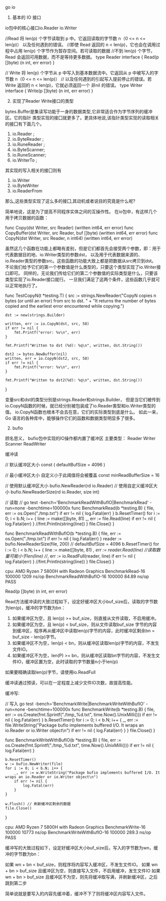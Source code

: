 go io

1. 基本的 IO 接口

io包中的核心接口io.Reader io.Writer

//Read 将 len(p) 个字节读取到 p 中。它返回读取的字节数 n（0 <= n <= len(p)） 以及任何遇到的错误。
//即使 Read 返回的 n < len(p)，它也会在调用过程中占用 len(p) 个字节作为暂存空间。若可读取的数据
//不到 len(p) 个字节，Read 会返回可用数据，而不是等待更多数据。
type Reader interface {
	Read(p []byte) (n int, err error)
}

// Write 将 len(p) 个字节从 p 中写入到基本数据流中。它返回从 p 中被写入的字节数 n（0 <= n <= len(p)）
// 以及任何遇到的引起写入提前停止的错误。若 Write 返回的 n < len(p)，它就必须返回一个 非nil 的错误。
type Writer interface {
	Write(p []byte) (n int, err error)
}

2. 实现了Reader Write接口的类型

bytes.Buffer是集读写功能于一身的数据类型,它非常适合作为字节序列的缓冲区。它的指针
类型实现的接囗就更多了。更具体地说,该指针类型实现的读取相关的接囗有下面几个。

1. io.Reader ;
2. io.ByteReader ;
3. io.RuneReader ;
4. io.ByteScanner;
5. io.RuneScanner;
6. io.WriterTo ;

其实现的写入相关的接囗则有

1. io.Writer
2. io.ByteWriter
3. io.ReaderFrom 

那么,这些类型实现了这么多的接囗,其动机或者说目的究竟是什么呢?

简单地说，这是为了提高不同程序实体之间的互操作性。
在io包中，有这样几个用于拷贝数据的函数：

func Copy(dst Writer, src Reader) (written int64, err error) 
func CopyBuffer(dst Writer, src Reader, buf []byte) (written int64, err error) 
func CopyN(dst Writer, src Reader, n int64) (written int64, err error) 

虽然这几个函数在功能上都略有差别，但是它们都首先会接受两个参数，即：用于代表数据目的地、io.Writer类型的参数dst，
以及用于代表数据来源的、io.Reader类型的参数src。这些函数的功能大致上都是把数据从src拷贝到dst。
不论我们给予它们的第一个参数值是什么类型的，只要这个类型实现了io.Writer接口即可。
同样的，无论我们传给它们的第二个参数值的实际类型是什么，只要该类型实现了io.Reader接口就行。
一旦我们满足了这两个条件，这些函数几乎就可以正常地执行了。

func TestCopyN(t *testing.T) {
	src := strings.NewReader("CopyN copies n bytes (or until an error) from src to dst. " +
		"It returns the number of bytes copied and the earliest error encountered while copying.")

	dst := new(strings.Builder)

	written, err := io.CopyN(dst, src, 58)
	if err != nil {
		fmt.Printf("error: %v\n", err)
	}

	fmt.Printf("Written to dst (%d): %q\n", written, dst.String())

	dst2 := bytes.NewBuffer(nil)
	written, err = io.CopyN(dst2, src, 58)
	if err != nil {
		fmt.Printf("error: %v\n", err)
	}

	fmt.Printf("Written to dst2(%d): %q\n", written, dst.String())

}


变量src和dst的类型分别是strings.Reader和strings.Builder，
但是当它们被传到io.CopyN函数的时候，就已经分别被包装成了io.Reader类型和io.Writer类型的值。
io.CopyN函数也根本不会去在意，它们的实际类型到底是什么。
如此一来，Go 语言的各种库中，能够操作它们的函数和数据类型明显多了很多。


2. bufio

顾名思义， bufio包中实现的IO操作都内置了缓冲区
主要类型：
Reader
Writer 
Scanner 
ReadWriter 

缓冲读

// 默认缓冲区大小
const (
    defaultBufSize = 4096
)

// 最小缓冲区大小 自定义小于此阈值将会被覆盖
const minReadBufferSize = 16

// 使用默认缓冲区大小
bufio.NewReader(rd io.Reader)
// 使用自定义缓冲区大小
bufio.NewReaderSize(rd io.Reader, size int)




// 读取
// go test -bench='BenchmarkReadWithBufIO|BenchmarkRead' -run=none -benchtime=100000x
func BenchmarkRead(b *testing.B) {
	file, err := os.Open("./tmp.txt")
	if err != nil {
		log.Fatal(err)
	}
	b.ResetTimer()
	for i := 0; i < b.N; i++ {
		line := make([]byte, 81)
		_, err := file.Read(line)
		if err != nil {
			log.Fatal(err)
		}
		//fmt.Println(string(line))
	}
	file.Close()
}

func BenchmarkReadWithBufIO(b *testing.B) {
	file, err := os.Open("./tmp.txt")
	if err != nil {
		log.Fatal(err)
	}
	reader := bufio.NewReaderSize(file, 200) // defaultBufSize = 4096
	b.ResetTimer()
	for i := 0; i < b.N; i++ {
		line := make([]byte, 81)
		_, err := reader.Read(line) //读取数量可能小于len(line)
		//_, err := io.ReadFull(reader, line)
		if err != nil {
			log.Fatal(err)
		}
		//fmt.Println(string(line))
	}
	file.Close()
}


cpu: AMD Ryzen 7 5800H with Radeon Graphics
BenchmarkRead-16                  100000              1209 ns/op
BenchmarkReadWithBufIO-16         100000                84.89 ns/op
PASS



Read(p []byte) (n int, err error)

Read方法缓冲读的大致过程如下，设定好缓冲区大小buf_size后，读取的字节数为len(p)，缓冲的字节数为bn：

1. 如果缓冲区为空，且 len(p) >= buf_size，则直接从文件读取，不启用缓冲。
2. 如果缓冲区为空，且 len(p) < buf_size，则从文件读取buf_size 字节的内容到缓冲区，程序再从缓冲区中读取len(p)字节的内容，此时缓冲区剩余bn = buf_size - len(p)字节。
3. 如果缓冲区不为空，len(p) < bn，则从缓冲区读取len(p)字节的内容，不发生文件IO。
4. 如果缓冲区不为空，len(P) >= bn，则从缓冲区读取bn字节的内容，不发生文件IO，缓冲区置为空，此时读取的字节数量n小于len(p)

如果要精确读取len(p)字节，请使用io.ReadFull

缓冲读通过预读，可以在一定程度上减少文件IO次数，故提高性能。



缓冲写:

// 写入 go test -bench='BenchmarkWrite|BenchmarkWriteWithBufIO' -run=none -benchtime=100000x
func BenchmarkWrite(b *testing.B) {
	file, err := os.Create(fmt.Sprintf("./tmp_%d.txt", time.Now().UnixMilli()))
	if err != nil {
		log.Fatal(err)
	}
	b.ResetTimer()
	for i := 0; i < b.N; i++ {
		_, err := file.WriteString("Package bufio implements buffered I/O. It wraps an io.Reader or io.Writer object\n")
		if err != nil {
			log.Fatal(err)
		}
	}
	file.Close()
}

func BenchmarkWriteWithBufIO(b *testing.B) {
	file, err := os.Create(fmt.Sprintf("./tmp_%d.txt", time.Now().UnixMilli()))
	if err != nil {
		log.Fatal(err)
	}

	b.ResetTimer()
	w := bufio.NewWriter(file)
	for i := 0; i < b.N; i++ {
		_, err := w.WriteString("Package bufio implements buffered I/O. It wraps an io.Reader or io.Writer object\n")
		if err != nil {
			log.Fatal(err)
		}
	}

	w.Flush() // 刷新缓冲区剩余的数据
	file.Close()
}

cpu: AMD Ryzen 7 5800H with Radeon Graphics
BenchmarkWrite-16                 100000             10773 ns/op
BenchmarkWriteWithBufIO-16        100000               289.3 ns/op
PASS


缓冲写的大致过程如下，设定好缓冲区大小buf_size后，写入的字节数为wn，缓冲的字节数为bn：

如果 wn + bn < buf_size，则程序将内容写入缓冲区，不发生文件IO。
如果 wn + bn > buf_size 且缓冲区为空，则直接写入文件，不启用缓冲，发生文件IO
如果 wn + bn > buf_size 且缓冲区不为空，则先将缓冲取写满，并刷新缓冲区，之后跳到第二步

简单说就是要写入的内容先缓冲着，缓冲不下了则将缓冲区内容写入文件。

